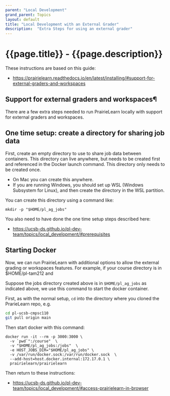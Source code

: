 ```yaml
---
parent: "Local Development"
grand_parent: Topics
layout: default
title: "Local Development with an External Grader"
description:  "Extra Steps for using an external grader"
---
```



# {{page.title}} - {{page.description}}


These instructions are based on this guide:
* <https://prairielearn.readthedocs.io/en/latest/installing/#support-for-external-graders-and-workspaces>

## Support for external graders and workspaces¶

There are a few extra steps needed to run PrairieLearn locally with support for external graders and workspaces.

## One time setup: create a directory for sharing job data 

First, create an empty directory to use to share job data between containers. This directory can live anywhere, but needs to be created first and referenced in the Docker launch command. This directory only needs to be created once. 

* On Mac you can create this anywhere.
* If you are running Windows, you should set up WSL (Windows Subsystem for Linux), and then create the directory in the WSL partition.
  
You can create this directory using a command like:

```
mkdir -p "$HOME/pl_ag_jobs"
```

You also need to have done the one time setup steps described here:

* <https://ucsb-ds.github.io/pl-dev-team/topics/local_development/#prerequisites>

## Starting Docker 

Now, we can run PrairieLearn with additional options to allow the external grading or workspaces features. For example, if your course directory is in $HOME/pl-tam212 and 

Suppose the jobs directory created above is in `$HOME/pl_ag_jobs` as indicated above, we use this command to start the docker container. 

First, as with the normal setup, `cd` into the directory where you cloned the PrarieLearn repo, e.g. 


```bash
cd pl-ucsb-cmpsc110
git pull origin main
```

Then start docker with this command:
```
docker run -it --rm -p 3000:3000 \
  -v `pwd`":/course"  \
  -v "$HOME/pl_ag_jobs:/jobs"  \
  -e HOST_JOBS_DIR="$HOME/pl_ag_jobs" \
  -v /var/run/docker.sock:/var/run/docker.sock  \
  --add-host=host.docker.internal:172.17.0.1 \
  prairielearn/prairielearn
```

Then return to these instructions:
* <https://ucsb-ds.github.io/pl-dev-team/topics/local_development/#access-prairielearn-in-browser>
